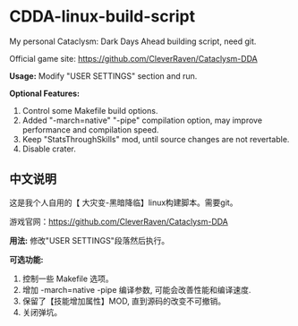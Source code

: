 # CDDA-linux-build-script

My personal Cataclysm: Dark Days Ahead building script, need git.

Official game site: https://github.com/CleverRaven/Cataclysm-DDA

**Usage:** 
Modify "USER SETTINGS" section and run.

**Optional Features:**
1. Control some Makefile build options.
2. Added "-march=native" "-pipe" compilation option, may improve performance and compilation speed.
3. Keep "StatsThroughSkills" mod, until source changes are not revertable.
4. Disable crater.

## 中文说明

这是我个人自用的【 大灾变-黑暗降临】linux构建脚本。需要git。

游戏官网：https://github.com/CleverRaven/Cataclysm-DDA

**用法:**
修改"USER SETTINGS"段落然后执行。

**可选功能:**
1. 控制一些 Makefile 选项。
2. 增加 -march=native -pipe 编译参数, 可能会改善性能和编译速度.
3. 保留了【技能增加属性】MOD, 直到源码的改变不可撤销。
4. 关闭弹坑。
